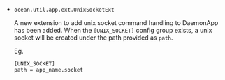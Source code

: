 * `ocean.util.app.ext.UnixSocketExt`

  A new extension to add unix socket command handling to DaemonApp has been
  added. When the `[UNIX_SOCKET]` config group exists, a unix socket will be
  created under the path provided as `path`.

  Eg.

  ```
  [UNIX_SOCKET]
  path = app_name.socket
  ```
